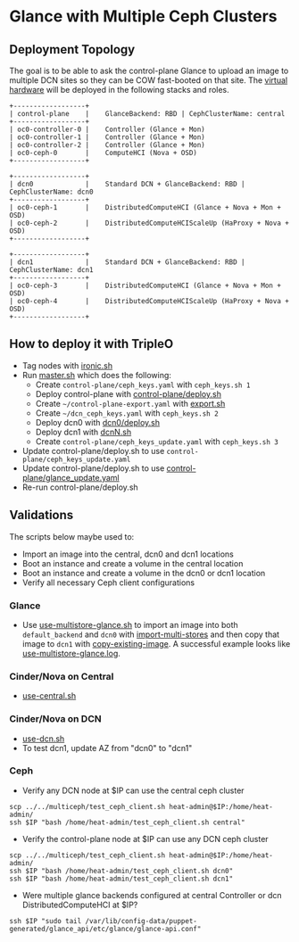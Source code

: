 # Glance with Multiple Ceph Clusters

## Deployment Topology

The goal is to be able to ask the control-plane Glance to upload an
image to multiple DCN sites so they can be COW fast-booted on that
site. The [virtual hardware](../tripleo-lab/overrides.yml#L12) will
be deployed in the following stacks and roles.

```
+------------------+
| control-plane    |    GlanceBackend: RBD | CephClusterName: central
+------------------+
| oc0-controller-0 |    Controller (Glance + Mon)
| oc0-controller-1 |    Controller (Glance + Mon)
| oc0-controller-2 |    Controller (Glance + Mon)
| oc0-ceph-0       |    ComputeHCI (Nova + OSD)
+------------------+

+------------------+
| dcn0             |    Standard DCN + GlanceBackend: RBD | CephClusterName: dcn0
+------------------+
| oc0-ceph-1       |    DistributedComputeHCI (Glance + Nova + Mon + OSD)
| oc0-ceph-2       |    DistributedComputeHCIScaleUp (HaProxy + Nova + OSD)
+------------------+

+------------------+
| dcn1             |    Standard DCN + GlanceBackend: RBD | CephClusterName: dcn1
+------------------+
| oc0-ceph-3       |    DistributedComputeHCI (Glance + Nova + Mon + OSD)
| oc0-ceph-4       |    DistributedComputeHCIScaleUp (HaProxy + Nova + OSD)
+------------------+
```

## How to deploy it with TripleO

- Tag nodes with [ironic.sh](ironic.sh)
- Run [master.sh](master.sh) which does the following:
  - Create `control-plane/ceph_keys.yaml` with `ceph_keys.sh 1`
  - Deploy control-plane with [control-plane/deploy.sh](control-plane/deploy.sh)
  - Create `~/control-plane-export.yaml` with [export.sh](export.sh)
  - Create `~/dcn_ceph_keys.yaml` with `ceph_keys.sh 2`
  - Deploy dcn0 with [dcn0/deploy.sh](dcn0/deploy.sh)
  - Deploy dcn1 with [dcnN.sh](dcnN.sh)
  - Create `control-plane/ceph_keys_update.yaml` with `ceph_keys.sh 3`
- Update control-plane/deploy.sh to use `control-plane/ceph_keys_update.yaml`
- Update control-plane/deploy.sh to use [control-plane/glance_update.yaml](control-plane/glance_update.yaml)
- Re-run control-plane/deploy.sh

## Validations

The scripts below maybe used to: 

- Import an image into the central, dcn0 and dcn1 locations
- Boot an instance and create a volume in the central location
- Boot an instance and create a volume in the dcn0 or dcn1 location
- Verify all necessary Ceph client configurations

### Glance

- Use [use-multistore-glance.sh](validations/use-multistore-glance.sh) to import
  an image into both `default_backend` and `dcn0`
  with [import-multi-stores](https://review.opendev.org/#/c/667132)
  and then copy that image to `dcn1`
  with [copy-existing-image](https://review.opendev.org/#/c/696457).
  A successful example looks
  like [use-multistore-glance.log](validations/use-multistore-glance.log).

### Cinder/Nova on Central

- [use-central.sh](validations/use-central.sh)

### Cinder/Nova on DCN

- [use-dcn.sh](validations/use-dcn.sh)
- To test dcn1, update AZ from "dcn0" to "dcn1"

### Ceph

- Verify any DCN node at $IP can use the central ceph cluster
```
scp ../../multiceph/test_ceph_client.sh heat-admin@$IP:/home/heat-admin/
ssh $IP "bash /home/heat-admin/test_ceph_client.sh central"
```

- Verify the control-plane node at $IP can use any DCN ceph cluster
```
scp ../../multiceph/test_ceph_client.sh heat-admin@$IP:/home/heat-admin/
ssh $IP "bash /home/heat-admin/test_ceph_client.sh dcn0"
ssh $IP "bash /home/heat-admin/test_ceph_client.sh dcn1"
```

- Were multiple glance backends configured at central Controller or dcn DistributedComputeHCI at $IP?
```
ssh $IP "sudo tail /var/lib/config-data/puppet-generated/glance_api/etc/glance/glance-api.conf"
```
